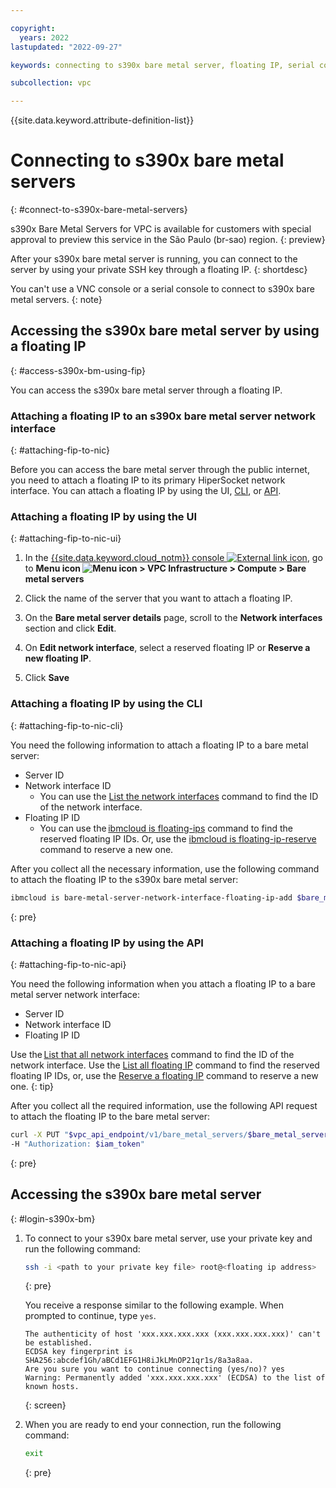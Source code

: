 ```yaml
---

copyright:
  years: 2022
lastupdated: "2022-09-27"

keywords: connecting to s390x bare metal server, floating IP, serial console, vnc console

subcollection: vpc

---
```


{{site.data.keyword.attribute-definition-list}}

# Connecting to s390x bare metal servers 
{: #connect-to-s390x-bare-metal-servers}

s390x Bare Metal Servers for VPC is available for customers with special approval to preview this service in the São Paulo (br-sao) region. 
{: preview} 

After your s390x bare metal server is running, you can connect to the server by using your private SSH key through a floating IP.
{: shortdesc}

You can't use a VNC console or a serial console to connect to s390x bare metal servers.
{: note}

## Accessing the s390x bare metal server by using a floating IP 
{: #access-s390x-bm-using-fip}

You can access the s390x bare metal server through a floating IP.

### Attaching a floating IP to an s390x bare metal server network interface
{: #attaching-fip-to-nic}

Before you can access the bare metal server through the public internet, you need to attach a floating IP to its primary HiperSocket network interface. You can attach a floating IP by using the UI, [CLI](#attaching-fip-to-nic-cli), or [API](#attaching-fip-to-nic-api).

### Attaching a floating IP by using the UI
{: #attaching-fip-to-nic-ui}

1. In the [{{site.data.keyword.cloud_notm}} console ![External link icon](../icons/launch-glyph.svg "External link icon")](https://{DomainName}), go to **Menu icon ![Menu icon](../../icons/icon_hamburger.svg) > VPC Infrastructure > Compute > Bare metal servers**

2. Click the name of the server that you want to attach a floating IP.

3. On the **Bare metal server details** page, scroll to the **Network interfaces** section and click **Edit**.

4. On **Edit network interface**, select a reserved floating IP or **Reserve a new floating IP**.

5. Click **Save**

### Attaching a floating IP by using the CLI
{: #attaching-fip-to-nic-cli}

You need the following information to attach a floating IP to a bare metal server:

* Server ID
* Network interface ID 
   - You can use the [List the network interfaces](/docs/vpc?topic=vpc-infrastructure-cli-plugin-vpc-reference#bare-metal-server-network-interfaces) command to find the ID of the network interface.
* Floating IP ID 
   - You can use the [ibmcloud is floating-ips](/docs/vpc?topic=vpc-infrastructure-cli-plugin-vpc-reference#floating-ips) command to find the reserved floating IP IDs. Or, use the [ibmcloud is floating-ip-reserve](/docs/vpc?topic=vpc-infrastructure-cli-plugin-vpc-reference#floating-ip-reserve) command to reserve a new one.

After you collect all the necessary information, use the following command to attach the floating IP to the s390x bare metal server:

```sh
ibmcloud is bare-metal-server-network-interface-floating-ip-add $bare_metal_server_id $network_interface_id $floating_ip_id
```
{: pre}

### Attaching a floating IP by using the API
{: #attaching-fip-to-nic-api}

You need the following information when you attach a floating IP to a bare metal server network interface:

* Server ID
* Network interface ID
* Floating IP ID

Use the [List that all network interfaces](/apidocs/vpc#list-bare-metal-server-network-interfaces) command to find the ID of the network interface. Use the [List all floating IP](/apidocs/vpc#list-floating-ips) command to find the reserved floating IP IDs, or, use the [Reserve a floating IP](/apidocs/vpc#create-floating-ip) command to reserve a new one.
{: tip}

After you collect all the required information, use the following API request to attach the floating IP to the bare metal server:

```sh
curl -X PUT "$vpc_api_endpoint/v1/bare_metal_servers/$bare_metal_server_id/network_interfaces/$network_interface_id/floating_ips/$floating_ip_id?version=2022-03-09&generation=2" \
-H "Authorization: $iam_token"
```
{: pre}

## Accessing the s390x bare metal server
{: #login-s390x-bm}

1. To connect to your s390x bare metal server, use your private key and run the following command:

   ```sh
   ssh -i <path to your private key file> root@<floating ip address>
   ```
   {: pre}

   You receive a response similar to the following example. When prompted to continue, type `yes`.

   ```
   The authenticity of host 'xxx.xxx.xxx.xxx (xxx.xxx.xxx.xxx)' can't be established.
   ECDSA key fingerprint is SHA256:abcdef1Gh/aBCd1EFG1H8iJkLMnOP21qr1s/8a3a8aa.
   Are you sure you want to continue connecting (yes/no)? yes
   Warning: Permanently added 'xxx.xxx.xxx.xxx' (ECDSA) to the list of known hosts.
   ```
   {: screen}

2. When you are ready to end your connection, run the following command:

   ```sh
   exit
   ```
   {: pre}


